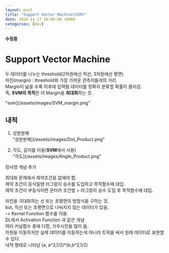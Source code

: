 ```yaml
---
layout: post
title: "Support Vector Machine(SVM)"
date: 2024-11-17 16:00:00 +0900
categories: [dev]
---
```


**수정중**
# Support Vector Machine

두 데이터를 나누는 threshold(2차원에선 직선, 3차원에선 평면)  
마진(margin) : threshold와 가장 가까운 관측지들과의 거리  
Margin이 넓을 수록 이후에 입력될 데이터를 정확히 분류할 확률이 올라감.  
즉, **SVM의 목적**은 이 Margin을 **최대화**하는 것.  

"svm](/assets/images/SVM_margin.png"  

## 내적
1. 성분분해  
"성분분해](/assets/images/Dot_Product.png"  
   

2. 각도, 길이를 이용(**SVM**에서 사용)  
"각도](/assets/images/Angle_Product.png"  

정사영 개념 추가  

최대화 문제에서 제약조건을 없애야 함.  
제약 조건이 등식일땐 라그랑지 승수를 도입하고 목적함수에 대입.  
제약 조건이 부등식이면 쿤터커 조건법 + 라그랑지 승수 도입 후 목적함수에 대입.  

마진을 극대화하는 선 또는 초평면의 방정식을 구하는 것.  
but, 직선 또는 초평면으로 나눠지지 않는 데이터가 있음.  
-> Kernel Function 함수를 이용.  
DL에서 Activation Function 과 같은 개념  
여러 커널함수 중에 다항, 가우시안을 많이 씀.  
차원을 이동하지만 실제 데이터를 이동하는게 아니라 트릭을 써서 원래 데이터로 표현할 수 있다.  
내적 형태로 나타남 (a, a^2,1/2)*(b,b^2,1/2)  
